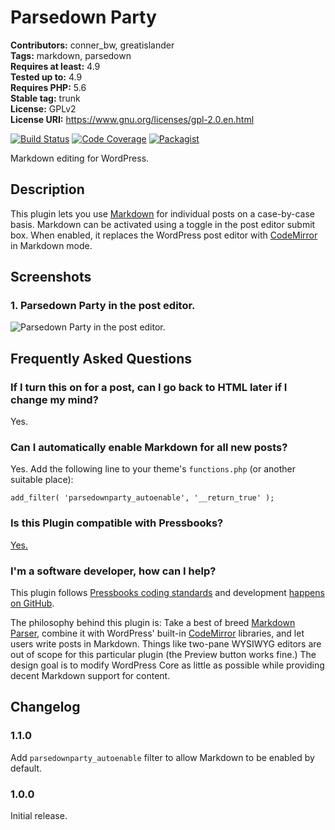 # Parsedown Party 

**Contributors:** conner_bw, greatislander  
**Tags:** markdown, parsedown  
**Requires at least:** 4.9  
**Tested up to:** 4.9  
**Requires PHP:** 5.6  
**Stable tag:** trunk  
**License:** GPLv2  
**License URI:** https://www.gnu.org/licenses/gpl-2.0.en.html  

[![Build Status](https://travis-ci.org/connerbw/parsedownparty.svg?branch=master)](https://travis-ci.org/connerbw/parsedownparty) [![Code Coverage](https://codecov.io/gh/connerbw/parsedownparty/branch/master/graph/badge.svg)](https://codecov.io/gh/connerbw/parsedownparty) [![Packagist](https://img.shields.io/packagist/v/connerbw/parsedownparty.svg)](https://packagist.org/packages/connerbw/parsedownparty)

Markdown editing for WordPress.


## Description 

This plugin lets you use [Markdown](https://github.com/erusev/parsedown) for individual posts on a case-by-case basis. Markdown can be activated using a toggle in the post editor submit box. When enabled, it replaces the WordPress post editor with [CodeMirror](https://make.wordpress.org/core/2017/10/22/code-editing-improvements-in-wordpress-4-9/) in Markdown mode.


## Screenshots 

### 1. Parsedown Party in the post editor.
![Parsedown Party in the post editor.](https://ps.w.org/parsedown-party/assets/screenshot-1.png)



## Frequently Asked Questions 


### If I turn this on for a post, can I go back to HTML later if I change my mind? 

Yes.


### Can I automatically enable Markdown for all new posts? 

Yes. Add the following line to your theme's `functions.php` (or another suitable place):

```
add_filter( 'parsedownparty_autoenable', '__return_true' );
```


### Is this Plugin compatible with Pressbooks? 

[Yes.](https://pressbooks.org/)


### I'm a software developer, how can I help? 

This plugin follows [Pressbooks coding standards](https://docs.pressbooks.org/coding-standards/) and development [happens on GitHub](https://github.com/connerbw/parsedownparty).

The philosophy behind this plugin is: Take a best of breed [Markdown Parser](https://github.com/erusev/parsedown), combine it with WordPress' built-in [CodeMirror](https://make.wordpress.org/core/2017/10/22/code-editing-improvements-in-wordpress-4-9/) libraries, and let users write posts in Markdown. Things like two-pane WYSIWYG editors are out of scope for this particular plugin (the Preview button works fine.) The design goal is to modify WordPress Core as little as possible while providing decent Markdown support for content.


## Changelog 


### 1.1.0 
Add `parsedownparty_autoenable` filter to allow Markdown to be enabled by default. 


### 1.0.0 
Initial release.
